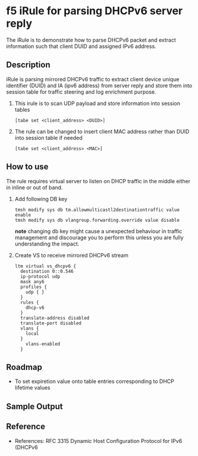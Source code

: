 f5 iRule for parsing DHCPv6 server reply
======================

The iRule is to demonstrate how to parse DHCPv6 packet and extract information such that client DUID and assigned IPv6 address.

## Description

iRule is parsing mirrored DHCPv6 traffic to extract client device unique identifier (DUID) and IA (ipv6 address) from server reply and store them into session table for traffic steering and log enrichment purpose.

1. This irule is to scan UDP payload and store information into session tables

    ```[tabe set <client_address> <DUID>]```

2. The rule can be changed to insert client MAC address rather than DUID into session table if needed

    ```[tabe set <client_address> <MAC>]```

## How to use
The rule requires virtual server to listen on DHCP traffic in the middle either in inline or out of band.

1. Add following DB key

    ```
    tmsh modify sys db tm.allowmulticastl2destinationtraffic value enable
    tmsh modify sys db vlangroup.forwarding.override value disable
    ```

    **note** changing db key might cause a unexpected behaviour in traffic management and discourage you to perform this unless you are fully understanding the impact.

2. Create VS to receive mirrored DHCPv6 stream

    ```
    ltm virtual vs_dhcpv6 {
      destination 0::0.546
      ip-protocol udp
      mask any6
      profiles {
        udp { }
      }
      rules {
        dhcp-v6
      }
      translate-address disabled
      translate-port disabled
      vlans {
        local
      }
        vlans-enabled
      }
    ```

## Roadmap

* To set expiretion value onto table entries corresponding to DHCP lifetime values

## Sample Output

## Reference

* References:  RFC 3315 Dynamic Host Configuration Protocol for IPv6 (DHCPv6
